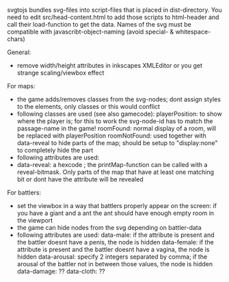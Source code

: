 svgtojs bundles svg-files into script-files that is placed in dist-directory.
You need to edit src/head-content.html to add those scripts to html-header and call their load-function to get the data.
Names of the svg must be compatible with javascribt-object-naming (avoid special- & whitespace-chars)

General:
- remove width/height attributes in inkscapes XMLEditor or you get strange scaling/viewbox effect

For maps:
- the game adds/removes classes from the svg-nodes; dont assign styles to the elements, only classes or this would conflict
- following classes are used (see also gamecode):
playerPosition:  to show where the player is; for this to work the svg-node-id has to match the passage-name in the game!
roomFound: normal display of a room, will be replaced with playerPosition
roomNotFound: used together with data-reveal to hide parts of the map; should be setup to "display:none" to completely hide the part
- following attributes are used:
- data-reveal: a hexcode ; the printMap-function can be called with a reveal-bitmask. Only parts of the map that have at least one matching bit or dont have the attribute will be revealed

For battlers:
- set the viewbox in a way that battlers properly appear on the screen: if you have a giant and a ant the ant should have enough empty room in the viewport
- the game can hide nodes from the svg depending on battler-data
- following attributes are used:
data-male: if the attribute is present and the battler doesnt have a penis, the node is hidden
data-female: if the attribute is present and the battler doesnt have a vagina, the node is hidden
data-arousal: specify 2 integers separated by comma; if the arousal of the battler not in between those values, the node is hidden
data-damage: ??
data-cloth: ?? 
